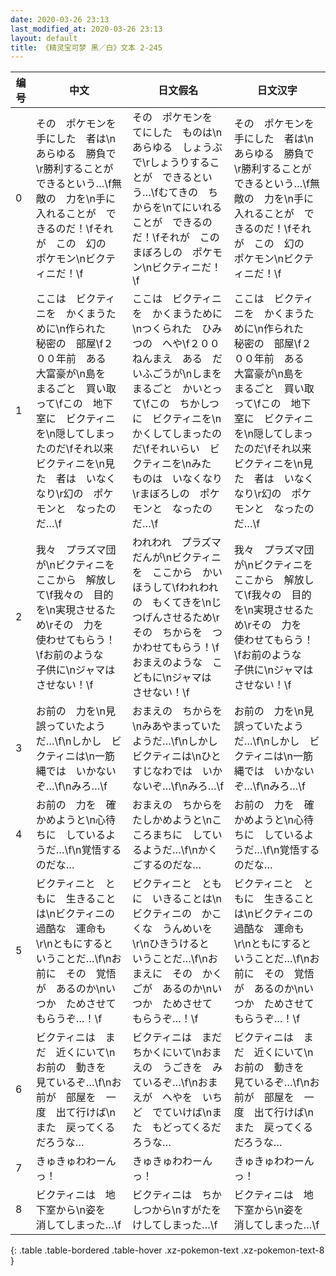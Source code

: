 ```yaml
---
date: 2020-03-26 23:13
last_modified_at: 2020-03-26 23:13
layout: default
title: 《精灵宝可梦 黑／白》文本 2-245
---
```

| 编号 | 中文 | 日文假名 | 日文汉字 |
| ---- | ---- | ---- | --- |
| 0 | その　ポケモンを　手にした　者は\nあらゆる　勝負で\r勝利することが　できるという…\f無敵の　力を\n手に入れることが　できるのだ！\fそれが　この　幻の　ポケモン\nビクティニだ！\f | その　ポケモンを　てにした　ものは\nあらゆる　しょうぶで\rしょうりすることが　できるという…\fむてきの　ちからを\nてにいれることが　できるのだ！\fそれが　この　まぼろしの　ポケモン\nビクティニだ！\f | その　ポケモンを　手にした　者は\nあらゆる　勝負で\r勝利することが　できるという…\f無敵の　力を\n手に入れることが　できるのだ！\fそれが　この　幻の　ポケモン\nビクティニだ！\f |
| 1 | ここは　ビクティニを　かくまうために\n作られた　秘密の　部屋\f２００年前　ある　大富豪が\n島を　まるごと　買い取って\fこの　地下室に　ビクティニを\n隠してしまったのだ\fそれ以来　ビクティニを\n見た　者は　いなくなり\r幻の　ポケモンと　なったのだ…\f | ここは　ビクティニを　かくまうために\nつくられた　ひみつの　へや\f２００ねんまえ　ある　だいふごうが\nしまを　まるごと　かいとって\fこの　ちかしつに　ビクティニを\nかくしてしまったのだ\fそれいらい　ビクティニを\nみた　ものは　いなくなり\rまぼろしの　ポケモンと　なったのだ…\f | ここは　ビクティニを　かくまうために\n作られた　秘密の　部屋\f２００年前　ある　大富豪が\n島を　まるごと　買い取って\fこの　地下室に　ビクティニを\n隠してしまったのだ\fそれ以来　ビクティニを\n見た　者は　いなくなり\r幻の　ポケモンと　なったのだ…\f |
| 2 | 我々　プラズマ団が\nビクティニを　ここから　解放して\f我々の　目的を\n実現させるため\rその　力を　使わせてもらう！\fお前のような　子供に\nジャマは　させない！\f | われわれ　プラズマだんが\nビクティニを　ここから　かいほうして\fわれわれの　もくてきを\nじつげんさせるため\rその　ちからを　つかわせてもらう！\fおまえのような　こどもに\nジャマは　させない！\f | 我々　プラズマ団が\nビクティニを　ここから　解放して\f我々の　目的を\n実現させるため\rその　力を　使わせてもらう！\fお前のような　子供に\nジャマは　させない！\f |
| 3 | お前の　力を\n見誤っていたようだ…\f\nしかし　ビクティニは\n一筋縄では　いかないぞ…\f\nみろ…\f | おまえの　ちからを\nみあやまっていたようだ…\f\nしかし　ビクティニは\nひとすじなわでは　いかないぞ…\f\nみろ…\f | お前の　力を\n見誤っていたようだ…\f\nしかし　ビクティニは\n一筋縄では　いかないぞ…\f\nみろ…\f |
| 4 | お前の　力を　確かめようと\n心待ちに　しているようだ…\f\n覚悟するのだな… | おまえの　ちからを　たしかめようと\nこころまちに　しているようだ…\f\nかくごするのだな… | お前の　力を　確かめようと\n心待ちに　しているようだ…\f\n覚悟するのだな… |
| 5 | ビクティニと　ともに　生きることは\nビクティニの　過酷な　運命も\r\nともにすると　いうことだ…\f\nお前に　その　覚悟が　あるのか\nいつか　ためさせてもらうぞ…！\f | ビクティニと　ともに　いきることは\nビクティニの　かこくな　うんめいを\r\nひきうけると　いうことだ…\f\nおまえに　その　かくごが　あるのか\nいつか　ためさせて　もらうぞ…！\f | ビクティニと　ともに　生きることは\nビクティニの　過酷な　運命も\r\nともにすると　いうことだ…\f\nお前に　その　覚悟が　あるのか\nいつか　ためさせてもらうぞ…！\f |
| 6 | ビクティニは　まだ　近くにいて\nお前の　動きを　見ているぞ…\f\nお前が　部屋を　一度　出て行けば\nまた　戻ってくるだろうな… | ビクティニは　まだ　ちかくにいて\nおまえの　うごきを　みているぞ…\f\nおまえが　へやを　いちど　でていけば\nまた　もどってくるだろうな… | ビクティニは　まだ　近くにいて\nお前の　動きを　見ているぞ…\f\nお前が　部屋を　一度　出て行けば\nまた　戻ってくるだろうな… |
| 7 | きゅきゅわわーんっ！ | きゅきゅわわーんっ！ | きゅきゅわわーんっ！ |
| 8 | ビクティニは　地下室から\n姿を　消してしまった…\f | ビクティニは　ちかしつから\nすがたを　けしてしまった…\f | ビクティニは　地下室から\n姿を　消してしまった…\f |
{: .table .table-bordered .table-hover .xz-pokemon-text .xz-pokemon-text-8 }